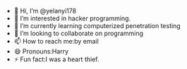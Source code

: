 - 👋 Hi, I’m @yelanyi178
- 👀 I’m interested in hacker programming.
- 🌱 I’m currently learning computerized penetration testing
- 💞️ I’m looking to collaborate on programming 
- 📫 How to reach me:by email
- 😄 Pronouns:Harry
- ⚡ Fun fact:I was a heart thief.

<!---
yelanyi178/yelanyi178 is a ✨ special ✨ repository because its `README.md` (this file) appears on your GitHub profile.
You can click the Preview link to take a look at your changes.
--->
